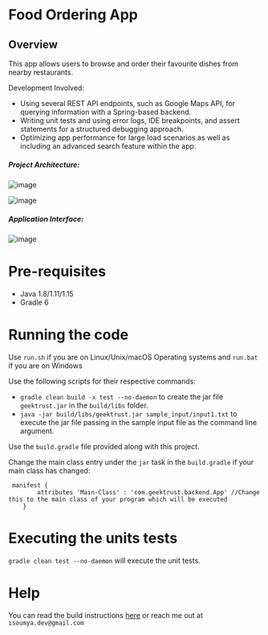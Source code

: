 # Food Ordering App

## Overview
This app allows users to browse and order their favourite dishes from nearby restaurants.

Development Involved:
* Using several REST API endpoints, such as Google Maps API, for querying information with a Spring-based backend.
* Writing unit tests and using error logs, IDE breakpoints, and assert statements for a structured debugging approach.
* Optimizing app performance for large load scenarios as well as including an advanced search feature within the app.

##### Project Architecture:
![image](https://github.com/SoumyaMehta/QEats/assets/69056406/8ca557bf-f8d6-4051-8694-1ac973fe0c7b)

![image](https://github.com/SoumyaMehta/QEats/assets/69056406/5061db46-abba-48fb-a98c-8ab8b2ae7080)

##### Application Interface:
![image](https://github.com/SoumyaMehta/QEats/assets/69056406/4690177a-7eb7-4d2f-80f6-3d1a2cdd51c0)

# Pre-requisites

* Java 1.8/1.11/1.15
* Gradle 6

# Running the code

Use `run.sh` if you are on Linux/Unix/macOS Operating systems and `run.bat` if you are on Windows

Use the following scripts for their respective commands:
* `gradle clean build -x test --no-daemon` to create the jar file `geektrust.jar` in the `build/libs` folder.
* `java -jar build/libs/geektrust.jar sample_input/input1.txt` to execute the jar file passing in the sample input file as the command line argument.

Use the `build.gradle` file provided along with this project. 

Change the main class entry under the `jar` task in the `build.gradle` if your main class has changed:
```
 manifest {
        attributes 'Main-Class' : 'com.geektrust.backend.App' //Change this to the main class of your program which will be executed
    }
```

# Executing the units tests 

 `gradle clean test --no-daemon` will execute the unit tests.

# Help

You can read the build instructions [here](https://github.com/geektrust/coding-problem-artefacts/tree/master/Java) or reach me out at `isoumya.dev@gmail.com`
